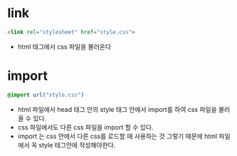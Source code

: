# link

```html
<link rel="stylesheet" href="style.css">
```

- html 태그에서 css 파일을 불러온다



# import

```css
@import url("style.css")
```

- html 파일에서 head 태그 안의 style 태그 안에서 import를 하여 css 파일을 불러올 수 있다.
- css 파일에서도 다른 css 파일을 import 할 수 있다.
- import 는 css 안에서 다른 css를 로드할 때 사용하는 것 그렇기 때문에 html 파일에서 꼭 style 태그안에 작성해야한다.


